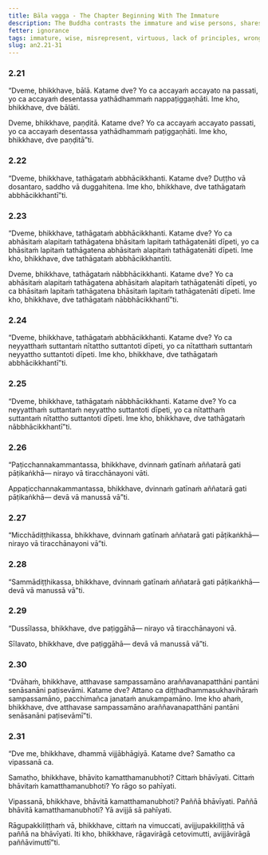```yaml
---
title: Bāla vagga - The Chapter Beginning With The Immature
description: The Buddha contrasts the immature and wise persons, shares on who misrepresents the Buddha, virtuous and unprincipled behavior, wrong and right view, why he dwells in forests and remote lodgings, and the importance of tranquility and insight.
fetter: ignorance
tags: immature, wise, misrepresent, virtuous, lack of principles, wrong view, right view, forest, remote, tranquility, insight, an, an2
slug: an2.21-31
---
```


### 2.21

“Dveme, bhikkhave, bālā. Katame dve? Yo ca accayaṁ accayato na passati, yo ca accayaṁ desentassa yathādhammaṁ nappaṭiggaṇhāti. Ime kho, bhikkhave, dve bālāti.

Dveme, bhikkhave, paṇḍitā. Katame dve? Yo ca accayaṁ accayato passati, yo ca accayaṁ desentassa yathādhammaṁ paṭiggaṇhāti. Ime kho, bhikkhave, dve paṇḍitā”ti.

### 2.22

“Dveme, bhikkhave, tathāgataṁ abbhācikkhanti. Katame dve? Duṭṭho vā dosantaro, saddho vā duggahitena. Ime kho, bhikkhave, dve tathāgataṁ abbhācikkhantī”ti.

### 2.23

“Dveme, bhikkhave, tathāgataṁ abbhācikkhanti. Katame dve? Yo ca abhāsitaṁ alapitaṁ tathāgatena bhāsitaṁ lapitaṁ tathāgatenāti dīpeti, yo ca bhāsitaṁ lapitaṁ tathāgatena abhāsitaṁ alapitaṁ tathāgatenāti dīpeti. Ime kho, bhikkhave, dve tathāgataṁ abbhācikkhantīti.

Dveme, bhikkhave, tathāgataṁ nābbhācikkhanti. Katame dve? Yo ca abhāsitaṁ alapitaṁ tathāgatena abhāsitaṁ alapitaṁ tathāgatenāti dīpeti, yo ca bhāsitaṁ lapitaṁ tathāgatena bhāsitaṁ lapitaṁ tathāgatenāti dīpeti. Ime kho, bhikkhave, dve tathāgataṁ nābbhācikkhantī”ti.

### 2.24

“Dveme, bhikkhave, tathāgataṁ abbhācikkhanti. Katame dve? Yo ca neyyatthaṁ suttantaṁ nītattho suttantoti dīpeti, yo ca nītatthaṁ suttantaṁ neyyattho suttantoti dīpeti. Ime kho, bhikkhave, dve tathāgataṁ abbhācikkhantī”ti.

### 2.25

“Dveme, bhikkhave, tathāgataṁ nābbhācikkhanti. Katame dve? Yo ca neyyatthaṁ suttantaṁ neyyattho suttantoti dīpeti, yo ca nītatthaṁ suttantaṁ nītattho suttantoti dīpeti. Ime kho, bhikkhave, dve tathāgataṁ nābbhācikkhantī”ti.

### 2.26

“Paṭicchannakammantassa, bhikkhave, dvinnaṁ gatīnaṁ aññatarā gati pāṭikaṅkhā— nirayo vā tiracchānayoni vāti.

Appaṭicchannakammantassa, bhikkhave, dvinnaṁ gatīnaṁ aññatarā gati pāṭikaṅkhā— devā vā manussā vā”ti.

### 2.27

“Micchādiṭṭhikassa, bhikkhave, dvinnaṁ gatīnaṁ aññatarā gati pāṭikaṅkhā— nirayo vā tiracchānayoni vā”ti.

### 2.28

“Sammādiṭṭhikassa, bhikkhave, dvinnaṁ gatīnaṁ aññatarā gati pāṭikaṅkhā— devā vā manussā vā”ti.

### 2.29

“Dussīlassa, bhikkhave, dve paṭiggāhā— nirayo vā tiracchānayoni vā.

Sīlavato, bhikkhave, dve paṭiggāhā— devā vā manussā vā”ti.

### 2.30

“Dvāhaṁ, bhikkhave, atthavase sampassamāno araññavanapatthāni pantāni senāsanāni paṭisevāmi. Katame dve? Attano ca diṭṭhadhammasukhavihāraṁ sampassamāno, pacchimañca janataṁ anukampamāno. Ime kho ahaṁ, bhikkhave, dve atthavase sampassamāno araññavanapatthāni pantāni senāsanāni paṭisevāmī”ti.

### 2.31

“Dve me, bhikkhave, dhammā vijjābhāgiyā. Katame dve? Samatho ca vipassanā ca.

Samatho, bhikkhave, bhāvito kamatthamanubhoti? Cittaṁ bhāvīyati. Cittaṁ bhāvitaṁ kamatthamanubhoti? Yo rāgo so pahīyati.

Vipassanā, bhikkhave, bhāvitā kamatthamanubhoti? Paññā bhāvīyati. Paññā bhāvitā kamatthamanubhoti? Yā avijjā sā pahīyati.

Rāgupakkiliṭṭhaṁ vā, bhikkhave, cittaṁ na vimuccati, avijjupakkiliṭṭhā vā paññā na bhāvīyati. Iti kho, bhikkhave, rāgavirāgā cetovimutti, avijjāvirāgā paññāvimuttī”ti.
